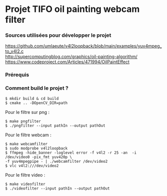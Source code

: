 # Projet TIFO oil painting webcam filter

### Sources utilisées pour développer le projet

https://github.com/umlaeute/v4l2loopback/blob/main/examples/yuv4mpeg_to_v4l2.c  
http://supercomputingblog.com/graphics/oil-painting-algorithm/  
https://www.codeproject.com/Articles/471994/OilPaintEffect

### Prérequis


### Comment build le projet ?

    $ mkdir build & cd build
    $ cmake .. -DOpenCV_DIR=path

Pour le filtre sur png :

    $ make pngfilter
    $ ./pngfilter --input pathIn --output pathOut

Pour le filtre webcam : 

    $ make webcamfilter
    $ sudo modprobe v4l2loopback
    $ ffmpeg -hide_banner -loglevel error -f v4l2 -r 25 -an  -i /dev/video0 -pix_fmt yuv420p \
    -f yuv4mpegpipe - | ./webcamfilter /dev/video2
    $ vlc v4l2:///dev/video2

Pour le filtre video :

    $ make videofilter
    $ ./videofilter --input pathIn --output pathOut